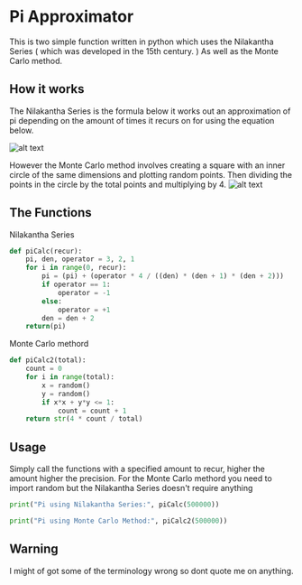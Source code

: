 # Pi Approximator 

This is two simple function written in python which uses the Nilakantha Series ( which was developed in the 15th century. ) As well as the Monte Carlo method.

## How it works

The Nilakantha Series is the formula below it  works out an approximation of pi depending on the amount of times it recurs on for using the equation below.

![alt text](https://www.mathscareers.org.uk/wp-content/ql-cache/quicklatex.com-a3dba30db136def060827e83c2837443_l3.svg)

However the Monte Carlo method involves creating a square with an inner circle of the same dimensions and plotting random points. Then dividing the points in the circle by the total points and multiplying by 4.
![alt text](https://images.squarespace-cdn.com/content/v1/54e50c15e4b058fc6806d068/1425423073377-E2QATXP5SYN4RUZJ82D2/image-asset.png?format=200w)

## The Functions

Nilakantha Series
```python
def piCalc(recur):
    pi, den, operator = 3, 2, 1
    for i in range(0, recur):
        pi = (pi) + (operator * 4 / ((den) * (den + 1) * (den + 2)))
        if operator == 1:
            operator = -1
        else:
            operator = +1
        den = den + 2
    return(pi)
```
Monte Carlo methord
```python
def piCalc2(total):
    count = 0
    for i in range(total):
        x = random()
        y = random()
        if x*x + y*y <= 1:
            count = count + 1
    return str(4 * count / total)
```

## Usage

Simply call the functions with a specified amount to recur, higher the amount higher the precision.
For the Monte Carlo methord you need to import random but the Nilakantha Series doesn't require anything
```python
print("Pi using Nilakantha Series:", piCalc(500000))
```
```python
print("Pi using Monte Carlo Method:", piCalc2(500000))
```
## Warning
I might of got some of the terminology wrong so dont quote me on anything.